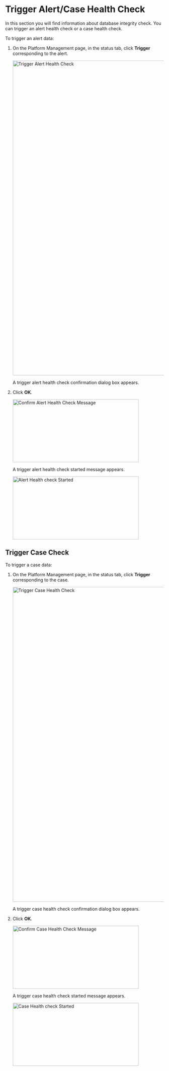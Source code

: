# Trigger Alert/Case Health Check

In this section you will find information about database integrity check. You can trigger an alert health check or a case health check.

To trigger an alert data:

1. On the Platform Management page, in the status tab, click **Trigger** corresponding to the alert. 

    <img src="../images/database-integrity-check-alert.png" alt="Trigger Alert Health Check" width="1000" height="1000"/>

   A trigger alert health check confirmation dialog box appears.

1. Click **OK**.

    <img src="../images/trigger-alert-health-check-message.png" alt="Confirm Alert Health Check Message" width="400" height="200"/>

    A trigger alert health check started message appears.

    <img src="../images/trigger-alert-health-check-started.png" alt="Alert Health check Started" width="400" height="200"/>

## Trigger Case Check

To trigger a case data:

1. On the Platform Management page, in the status tab, click **Trigger** corresponding to the case. 

    <img src="../images/database-integrity-check-case.png" alt="Trigger Case Health Check" width="1000" height="1000"/>

   A trigger case health check confirmation dialog box appears.

1. Click **OK**.

    <img src="../images/trigger-case-health-check-message.png" alt="Confirm Case Health Check Message" width="400" height="200"/>

    A trigger case health check started message appears.

    <img src="../images/trigger-case-health-check-started.png" alt="Case Health check Started" width="400" height="200"/>